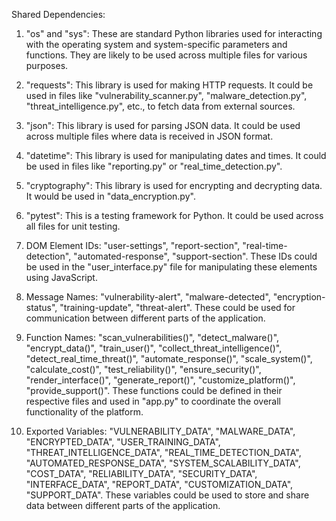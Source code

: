 Shared Dependencies:

1. "os" and "sys": These are standard Python libraries used for interacting with the operating system and system-specific parameters and functions. They are likely to be used across multiple files for various purposes.

2. "requests": This library is used for making HTTP requests. It could be used in files like "vulnerability_scanner.py", "malware_detection.py", "threat_intelligence.py", etc., to fetch data from external sources.

3. "json": This library is used for parsing JSON data. It could be used across multiple files where data is received in JSON format.

4. "datetime": This library is used for manipulating dates and times. It could be used in files like "reporting.py" or "real_time_detection.py".

5. "cryptography": This library is used for encrypting and decrypting data. It would be used in "data_encryption.py".

6. "pytest": This is a testing framework for Python. It could be used across all files for unit testing.

7. DOM Element IDs: "user-settings", "report-section", "real-time-detection", "automated-response", "support-section". These IDs could be used in the "user_interface.py" file for manipulating these elements using JavaScript.

8. Message Names: "vulnerability-alert", "malware-detected", "encryption-status", "training-update", "threat-alert". These could be used for communication between different parts of the application.

9. Function Names: "scan_vulnerabilities()", "detect_malware()", "encrypt_data()", "train_user()", "collect_threat_intelligence()", "detect_real_time_threat()", "automate_response()", "scale_system()", "calculate_cost()", "test_reliability()", "ensure_security()", "render_interface()", "generate_report()", "customize_platform()", "provide_support()". These functions could be defined in their respective files and used in "app.py" to coordinate the overall functionality of the platform.

10. Exported Variables: "VULNERABILITY_DATA", "MALWARE_DATA", "ENCRYPTED_DATA", "USER_TRAINING_DATA", "THREAT_INTELLIGENCE_DATA", "REAL_TIME_DETECTION_DATA", "AUTOMATED_RESPONSE_DATA", "SYSTEM_SCALABILITY_DATA", "COST_DATA", "RELIABILITY_DATA", "SECURITY_DATA", "INTERFACE_DATA", "REPORT_DATA", "CUSTOMIZATION_DATA", "SUPPORT_DATA". These variables could be used to store and share data between different parts of the application.
